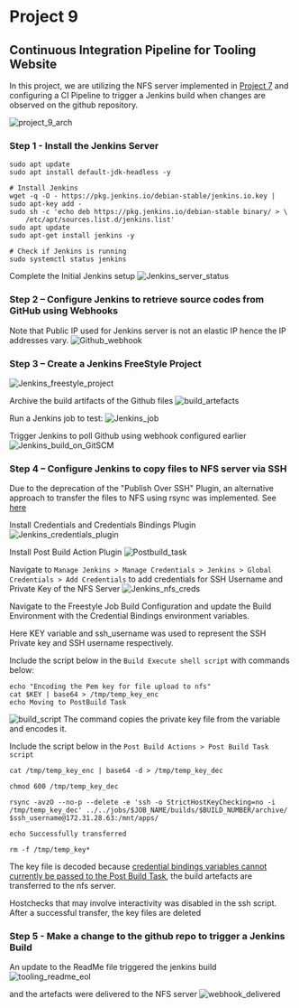# Project 9

## Continuous Integration Pipeline for Tooling Website
In this project, we are utilizing the NFS server implemented in [Project 7](../project_7_files/project_7.md) and configuring a CI Pipeline to trigger a Jenkins build when changes are observed on the github repository.

![project_9_arch](screenshots/project_9_arch.png)

### Step 1 - Install the Jenkins Server
```
sudo apt update
sudo apt install default-jdk-headless -y

# Install Jenkins
wget -q -O - https://pkg.jenkins.io/debian-stable/jenkins.io.key | sudo apt-key add -
sudo sh -c 'echo deb https://pkg.jenkins.io/debian-stable binary/ > \
    /etc/apt/sources.list.d/jenkins.list'
sudo apt update
sudo apt-get install jenkins -y

# Check if Jenkins is running
sudo systemctl status jenkins
```

Complete the Initial Jenkins setup
![Jenkins_server_status](screenshots/Jenkins_server_status.png)


### Step 2 – Configure Jenkins to retrieve source codes from GitHub using Webhooks
Note that Public IP used for Jenkins server is not an elastic IP hence the IP addresses vary.
![Github_webhook](screenshots/webhook.png)

### Step 3 – Create a Jenkins FreeStyle Project
![Jenkins_freestyle_project](screenshots/jenkins_scm_freestyle.png)

Archive the build artifacts of the Github files
![build_artefacts](screenshots/build_artefacts_config.png)

Run a Jenkins job to test:
![Jenkins_job](screenshots/jenkins_build_1.png)

Trigger Jenkins to poll Github using webhook configured earlier
![Jenkins_build_on_GitSCM](screenshots/jenkins_scm_freestyle_2.png)

### Step 4 – Configure Jenkins to copy files to NFS server via SSH
Due to the deprecation of the "Publish Over SSH" Plugin, an alternative approach to transfer the files to NFS using rsync was implemented. See [here](https://community.jenkins.io/t/publish-over-ssh-alternative/1356)

Install Credentials and Credentials Bindings Plugin
![Jenkins_credentials_plugin](screenshots/jenkins_credentials_plugin.png)

Install Post Build Action Plugin
![Postbuild_task](screenshots/postbuild_task.png)

Navigate to ```Manage Jenkins > Manage Credentials > Jenkins > Global Credentials > Add Credentials``` to add credentials for SSH Username and Private Key of the NFS Server
![Jenkins_nfs_creds](screenshots/jenkins_nfs_creds.png)

Navigate to the Freestyle Job Build Configuration and update the Build Environment with the Credential Bindings environment variables.

Here KEY variable and ssh_username was used to represent the SSH Private key and SSH username respectively.

Include the script below in the ```Build Execute shell script``` with commands below:

```
echo "Encoding the Pem key for file upload to nfs"
cat $KEY | base64 > /tmp/temp_key_enc
echo Moving to PostBuild Task
```
![build_script](screenshots/build_script.png)
The command copies the private key file from the variable and encodes it.


Include the script below in the ```Post Build Actions > Post Build Task script```

```
cat /tmp/temp_key_enc | base64 -d > /tmp/temp_key_dec

chmod 600 /tmp/temp_key_dec

rsync -avzO --no-p --delete -e 'ssh -o StrictHostKeyChecking=no -i /tmp/temp_key_dec' ../../jobs/$JOB_NAME/builds/$BUILD_NUMBER/archive/ $ssh_username@172.31.28.63:/mnt/apps/

echo Successfully transferred

rm -f /tmp/temp_key*
```
The key file is decoded because [credential bindings variables cannot currently be passed to the Post Build Task](https://issues.jenkins.io/browse/JENKINS-32283
), the build artefacts are transferred to the nfs server. 

Hostchecks that may involve interactivity was disabled in the ssh script. 
After a successful transfer, the key files are deleted



### Step 5 - Make a change to the github repo to trigger a Jenkins Build
An update to the ReadMe file triggered the jenkins build
![tooling_readme_eol](screenshots/tooling_readme_eol.png)

and the artefacts were delivered to the NFS server
![webhook_delivered](screenshots/webhook_delivered.png)